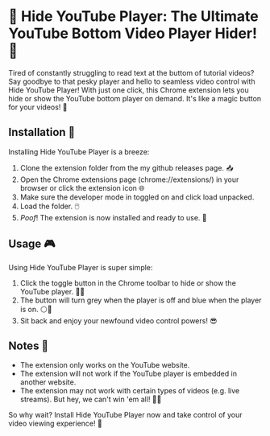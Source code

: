 🔴 Hide YouTube Player: The Ultimate YouTube Bottom Video Player Hider! 🔵
======================================================

Tired of constantly struggling to read text at the buttom of tutorial videos? Say goodbye to that pesky player and hello to seamless video control with Hide YouTube Player! With just one click, this Chrome extension lets you hide or show the YouTube bottom player on demand. It's like a magic button for your videos! 🎉

Installation 💾
---------------

Installing Hide YouTube Player is a breeze:

1.  Clone the extension folder from the my github releases page. 📥
2.  Open the Chrome extensions page (chrome://extensions/) in your browser or click the extension icon 🌐
3.  Make sure the developer mode in toggled on and click load unpacked.
4.  Load the folder. 🖱️
6.  *Poof*! The extension is now installed and ready to use. 🎊

Usage 🎮
--------

Using Hide YouTube Player is super simple:

1.  Click the toggle button in the Chrome toolbar to hide or show the YouTube player. 🔕🔔
2.  The button will turn grey when the player is off and blue when the player is on. ⚪🔵
3.  Sit back and enjoy your newfound video control powers! 😎

Notes 📝
--------

-   The extension only works on the YouTube website.
-   The extension will not work if the YouTube player is embedded in another website.
-   The extension may not work with certain types of videos (e.g. live streams). But hey, we can't win 'em all! 🤷‍♂️

So why wait? Install Hide YouTube Player now and take control of your video viewing experience! 🚀